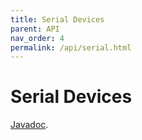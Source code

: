 ```yaml
---
title: Serial Devices
parent: API
nav_order: 4
permalink: /api/serial.html
---
```


# Serial Devices

[Javadoc](https://www.javadoc.io/doc/com.diozero/diozero-core).
